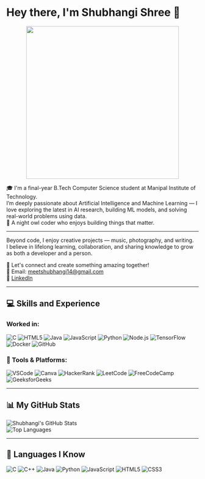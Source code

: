 # Hey there, I'm Shubhangi Shree 👋

<p align="center">
<img src="https://media.giphy.com/media/xT0xeMA62E1XIlup68/giphy.gif" width="400" />
</p>

🎓 I'm a final-year B.Tech Computer Science student at Manipal Institute of Technology.  
I’m deeply passionate about Artificial Intelligence and Machine Learning — I love exploring the latest in AI research, building ML models, and solving real-world problems using data.  
🌙 A night owl coder who enjoys building things that matter.

---

Beyond code, I enjoy creative projects — music, photography, and writing.  
I believe in lifelong learning, collaboration, and sharing knowledge to grow as both a developer and a person.  

💬 Let's connect and create something amazing together!  
📧 Email: meetshubhangi14@gmail.com  
🔗 [LinkedIn](https://www.linkedin.com/in/shubhangi-shree-176910250)

---

## 💻 Skills and Experience

### Worked in:
![C](https://img.shields.io/badge/C-blue?style=for-the-badge&logo=c)
![HTML5](https://img.shields.io/badge/html5-E34F26?style=for-the-badge&logo=html5&logoColor=white)
![Java](https://img.shields.io/badge/Java-ED8B00?style=for-the-badge&logo=java&logoColor=white)
![JavaScript](https://img.shields.io/badge/JavaScript-yellow?style=for-the-badge&logo=javascript&logoColor=black)
![Python](https://img.shields.io/badge/Python-3776AB?style=for-the-badge&logo=python&logoColor=white)
![Node.js](https://img.shields.io/badge/Node.js-339933?style=for-the-badge&logo=nodedotjs&logoColor=white)
![TensorFlow](https://img.shields.io/badge/TensorFlow-FF6F00?style=for-the-badge&logo=tensorflow&logoColor=white)
![Docker](https://img.shields.io/badge/Docker-2496ED?style=for-the-badge&logo=docker&logoColor=white)
![GitHub](https://img.shields.io/badge/GitHub-181717?style=for-the-badge&logo=github)

### 🧰 Tools & Platforms:
![VSCode](https://img.shields.io/badge/VSCode-007ACC?style=for-the-badge&logo=visual-studio-code&logoColor=white)
![Canva](https://img.shields.io/badge/Canva-00C4CC?style=for-the-badge&logo=canva&logoColor=white)
![HackerRank](https://img.shields.io/badge/HackerRank-2EC866?style=for-the-badge&logo=HackerRank&logoColor=white)
![LeetCode](https://img.shields.io/badge/LeetCode-FFA116?style=for-the-badge&logo=LeetCode&logoColor=black)
![FreeCodeCamp](https://img.shields.io/badge/FreeCodeCamp-006400?style=for-the-badge&logo=freecodecamp)
![GeeksforGeeks](https://img.shields.io/badge/GeeksforGeeks-2F8D46?style=for-the-badge&logo=GeeksforGeeks&logoColor=white)

---

## 📊 My GitHub Stats

![Shubhangi's GitHub Stats](https://github-readme-stats.vercel.app/api?username=shub-h14&show_icons=true&theme=tokyonight)  
![Top Languages](https://github-readme-stats.vercel.app/api/top-langs/?username=shub-h14&layout=compact&theme=tokyonight)

---

## 🧠 Languages I Know

![C](https://img.shields.io/badge/C-00599C?style=for-the-badge&logo=c&logoColor=white)
![C++](https://img.shields.io/badge/C++-00599C?style=for-the-badge&logo=c%2B%2B&logoColor=white)
![Java](https://img.shields.io/badge/Java-ED8B00?style=for-the-badge&logo=java&logoColor=white)
![Python](https://img.shields.io/badge/Python-3776AB?style=for-the-badge&logo=python&logoColor=white)
![JavaScript](https://img.shields.io/badge/JavaScript-F7DF1E?style=for-the-badge&logo=javascript&logoColor=black)
![HTML5](https://img.shields.io/badge/HTML5-E34F26?style=for-the-badge&logo=html5&logoColor=white)
![CSS3](https://img.shields.io/badge/CSS3-1572B6?style=for-the-badge&logo=css3&logoColor=white)
